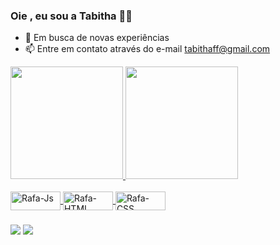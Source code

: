 ### Oie , eu sou a Tabitha 🙋‍♀️

- 🌱 Em busca de novas experiências 
- 📫 Entre em contato através do e-mail tabithaff@gmail.com


<div>
  <a href="https://github.com/Tabitha-Silva98">
  <img height="180em"src="https://github-readme-stats.vercel.app/api?username=Tabitha-Silva98&show_icons=true&theme=dark&include_all_commits=true&count_private=true"/>
  <img height="180em"src="https://github-readme-stats.vercel.app/api/top-langs/?username=Tabitha-Silva98&layout=compact&langs_count=7&theme=dark"/>
</div>
  
  
  <div style="display: inline_block"><br>
  <img align="center" alt="Rafa-Js" height="30" width="80" src="https://img.shields.io/badge/JavaScript-323330?style=for-the-badge&logo=javascript&logoColor=F7DF1E">
  <img align="center" alt="Rafa-HTML" height="30" width="80" src="https://img.shields.io/badge/HTML5-E34F26?style=for-the-badge&logo=html5&logoColor=white">
  <img align="center" alt="Rafa-CSS" height="30" width="80" src="https://img.shields.io/badge/CSS-239120?&style=for-the-badge&logo=css3&logoColor=white">
</div>
  
  ###
  
  <div>
  <a href = "mailto:tabithaff@gmail.com"><img src="https://img.shields.io/badge/-Gmail-%23333?style=for-the-badge&logo=gmail&logoColor=white" destino ="_blank"></a>
  <a href="https://www.linkedin.com/in/tabitha-silva-47b15714a/" target="_blank"><img src="https://img.shields.io/badge/LinkedIn-0077B5?style=for-the-badge&logo=linkedin&logoColor=white"></a
 </div>

